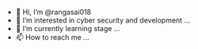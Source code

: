 - 👋 Hi, I’m @rangasai018
- 👀 I’m interested in cyber security and development ...
- 🌱 I’m currently learning stage ...
- 📫 How to reach me ...

<!---
rangasai018/rangasai018 is a ✨ special ✨ repository because its `README.md` (this file) appears on your GitHub profile.
You can click the Preview link to take a look at your changes.
--->
